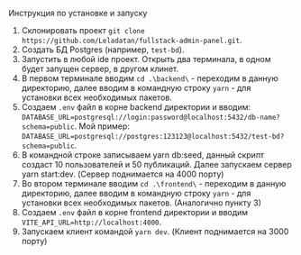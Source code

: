 Инструкция по установке и запуску

1) Склонировать проект ``` git clone https://github.com/Leladatan/fullstack-admin-panel.git ```.
2) Создать БД Postgres (например, `test-bd`).
3) Запустить в любой ide проект. Открыть два терминала, в одном будет запущен сервер, в другом клинет.
4) В первом терминале вводим ``` cd .\backend\ ``` - переходим в данную директорию, далее вводим в командную строку ``` yarn ``` - для установки всех необходимых пакетов.
5) Создаем `.env` файл в корне backend директории и вводим: ```DATABASE_URL=postgresql://login:password@localhost:5432/db-name?schema=public```. Мой пример: ```DATABASE_URL=postgresql://postgres:123123@localhost:5432/test-bd?schema=public```.
6) В командной строке записываем yarn db:seed, данный скрипт создаст 10 пользователей и 50 публикаций. Далее запускаем сервер yarn start:dev. (Сервер поднимается на 4000 порту)
7) Во втором терминале вводим ``` cd .\frontend\ ``` - переходим в данную директорию, далее вводим в командную строку ``` yarn ``` - для установки всех необходимых пакетов. (Аналогично пункту 3)
8) Создаем `.env` файл в корне frontend директории и вводим ```VITE_API_URL=http://localhost:4000```.
9) Запускаем клиент командой ``` yarn dev ```. (Клиент поднимается на 3000 порту)
